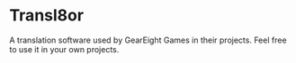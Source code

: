 # Transl8or
A translation software used by GearEight Games in their projects. Feel free to use it in your own projects.
